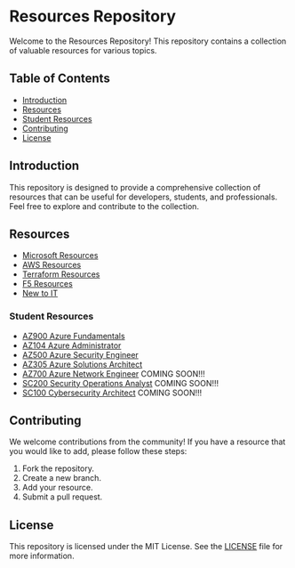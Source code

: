 # Resources Repository

Welcome to the Resources Repository! This repository contains a collection of valuable resources for various topics.

## Table of Contents

- [Introduction](#introduction)
- [Resources](#resources)
- [Student Resources](#student-resources)
- [Contributing](#contributing)
- [License](#license)

## Introduction

This repository is designed to provide a comprehensive collection of resources that can be useful for developers, students, and professionals. Feel free to explore and contribute to the collection.

## Resources

- [Microsoft Resources](Student%20Resources/Microsoft.md)
- [AWS Resources](Student%20Resources/AWS.md)
- [Terraform Resources](Student%20Resources/terraform%20resources.md)
- [F5 Resources](Student%20Resources/F5%20Resources.md)
- [New to IT](Student%20Resources/New%20to%20IT.md)

### Student Resources

- [AZ900 Azure Fundamentals](Student%20Resources/az900.md)
- [AZ104 Azure Administrator](Student%20Resources/az104.md)
- [AZ500 Azure Security Engineer](Student%20Resources/az500.md)
- [AZ305 Azure Solutions Architect](Student%20Resources/az305.md)
- [AZ700 Azure Network Engineer](Student%20Resources/az700.md) COMING SOON!!!
- [SC200 Security Operations Analyst](Student%20Resources/sc200.md) COMING SOON!!!
- [SC100 Cybersecurity Architect](Student%20Resources/sc100.md) COMING SOON!!!

## Contributing

We welcome contributions from the community! If you have a resource that you would like to add, please follow these steps:

1. Fork the repository.
2. Create a new branch.
3. Add your resource.
4. Submit a pull request.

## License

This repository is licensed under the MIT License. See the [LICENSE](license.md) file for more information.